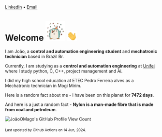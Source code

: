 [LinkedIn](https://www.linkedin.com/in/joão-pedro-gozzoli-b95641301/) &bull;
[Email](joaopedrogozzoli@gmail.com)

# Welcome <img src="happy.gif" height="64px" /> <img src="wave.gif" height="32px" />

I am João, a  **control and automation engineering student** and **mechatronic technician** based in Brazil Br.

Currently, I am studying as a **control and automation engineering** at [Unifei](https://unifei.edu.br) where I study python, C, C++, project management and Ai.

I did my high school education at ETEC Pedro Ferreira alves as a Mechatronic technician in Mogi Mirim.

Here is a random fact about me - I have been on this planet for **7472 days**.

And here is a just a random fact -  **Nylon is a man-made fibre that is made from coal and petroleum**.

![JoãoOMago's GitHub Profile View Count](https://komarev.com/ghpvc/?username=JoaoOMago)

<sub>Last updated by Github Actions on 14 Jun, 2024.</sub>
